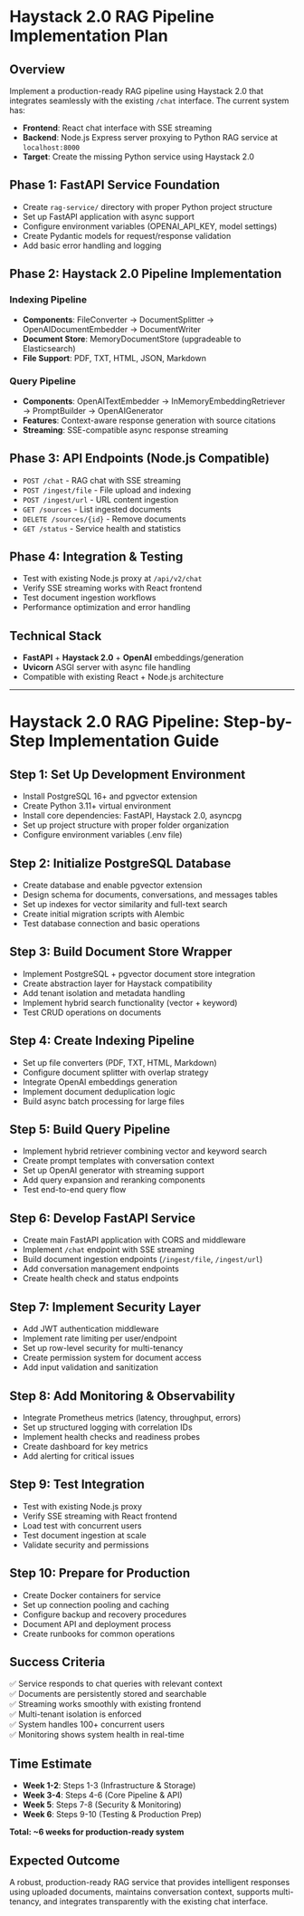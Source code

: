 # Haystack 2.0 RAG Pipeline Implementation Plan

## Overview
Implement a production-ready RAG pipeline using Haystack 2.0 that integrates seamlessly with the existing `/chat` interface. The current system has:
- **Frontend**: React chat interface with SSE streaming
- **Backend**: Node.js Express server proxying to Python RAG service at `localhost:8000`
- **Target**: Create the missing Python service using Haystack 2.0

## Phase 1: FastAPI Service Foundation
- Create `rag-service/` directory with proper Python project structure
- Set up FastAPI application with async support
- Configure environment variables (OPENAI_API_KEY, model settings)
- Create Pydantic models for request/response validation
- Add basic error handling and logging

## Phase 2: Haystack 2.0 Pipeline Implementation

### Indexing Pipeline
- **Components**: FileConverter → DocumentSplitter → OpenAIDocumentEmbedder → DocumentWriter
- **Document Store**: MemoryDocumentStore (upgradeable to Elasticsearch)
- **File Support**: PDF, TXT, HTML, JSON, Markdown

### Query Pipeline  
- **Components**: OpenAITextEmbedder → InMemoryEmbeddingRetriever → PromptBuilder → OpenAIGenerator
- **Features**: Context-aware response generation with source citations
- **Streaming**: SSE-compatible async response streaming

## Phase 3: API Endpoints (Node.js Compatible)
- `POST /chat` - RAG chat with SSE streaming
- `POST /ingest/file` - File upload and indexing
- `POST /ingest/url` - URL content ingestion  
- `GET /sources` - List ingested documents
- `DELETE /sources/{id}` - Remove documents
- `GET /status` - Service health and statistics

## Phase 4: Integration & Testing
- Test with existing Node.js proxy at `/api/v2/chat`
- Verify SSE streaming works with React frontend
- Test document ingestion workflows
- Performance optimization and error handling

## Technical Stack
- **FastAPI** + **Haystack 2.0** + **OpenAI** embeddings/generation
- **Uvicorn** ASGI server with async file handling
- Compatible with existing React + Node.js architecture

---

# Haystack 2.0 RAG Pipeline: Step-by-Step Implementation Guide

## **Step 1: Set Up Development Environment**
- Install PostgreSQL 16+ and pgvector extension
- Create Python 3.11+ virtual environment
- Install core dependencies: FastAPI, Haystack 2.0, asyncpg
- Set up project structure with proper folder organization
- Configure environment variables (.env file)

## **Step 2: Initialize PostgreSQL Database**
- Create database and enable pgvector extension
- Design schema for documents, conversations, and messages tables
- Set up indexes for vector similarity and full-text search
- Create initial migration scripts with Alembic
- Test database connection and basic operations

## **Step 3: Build Document Store Wrapper**
- Implement PostgreSQL + pgvector document store integration
- Create abstraction layer for Haystack compatibility
- Add tenant isolation and metadata handling
- Implement hybrid search functionality (vector + keyword)
- Test CRUD operations on documents

## **Step 4: Create Indexing Pipeline**
- Set up file converters (PDF, TXT, HTML, Markdown)
- Configure document splitter with overlap strategy
- Integrate OpenAI embeddings generation
- Implement document deduplication logic
- Build async batch processing for large files

## **Step 5: Build Query Pipeline**
- Implement hybrid retriever combining vector and keyword search
- Create prompt templates with conversation context
- Set up OpenAI generator with streaming support
- Add query expansion and reranking components
- Test end-to-end query flow

## **Step 6: Develop FastAPI Service**
- Create main FastAPI application with CORS and middleware
- Implement `/chat` endpoint with SSE streaming
- Build document ingestion endpoints (`/ingest/file`, `/ingest/url`)
- Add conversation management endpoints
- Create health check and status endpoints

## **Step 7: Implement Security Layer**
- Add JWT authentication middleware
- Implement rate limiting per user/endpoint
- Set up row-level security for multi-tenancy
- Create permission system for document access
- Add input validation and sanitization

## **Step 8: Add Monitoring & Observability**
- Integrate Prometheus metrics (latency, throughput, errors)
- Set up structured logging with correlation IDs
- Implement health checks and readiness probes
- Create dashboard for key metrics
- Add alerting for critical issues

## **Step 9: Test Integration**
- Test with existing Node.js proxy
- Verify SSE streaming with React frontend
- Load test with concurrent users
- Test document ingestion at scale
- Validate security and permissions

## **Step 10: Prepare for Production**
- Create Docker containers for service
- Set up connection pooling and caching
- Configure backup and recovery procedures
- Document API and deployment process
- Create runbooks for common operations

## **Success Criteria**
✅ Service responds to chat queries with relevant context  
✅ Documents are persistently stored and searchable  
✅ Streaming works smoothly with existing frontend  
✅ Multi-tenant isolation is enforced  
✅ System handles 100+ concurrent users  
✅ Monitoring shows system health in real-time

## **Time Estimate**
- **Week 1-2**: Steps 1-3 (Infrastructure & Storage)
- **Week 3-4**: Steps 4-6 (Core Pipeline & API)
- **Week 5**: Steps 7-8 (Security & Monitoring)
- **Week 6**: Steps 9-10 (Testing & Production Prep)

**Total: ~6 weeks for production-ready system**

## Expected Outcome
A robust, production-ready RAG service that provides intelligent responses using uploaded documents, maintains conversation context, supports multi-tenancy, and integrates transparently with the existing chat interface.